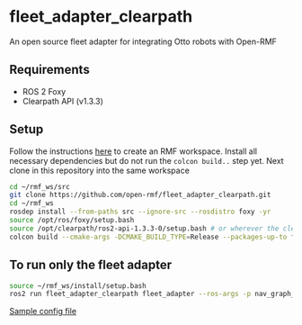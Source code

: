 # fleet_adapter_clearpath
An open source fleet adapter for integrating Otto robots with Open-RMF


## Requirements
* ROS 2 Foxy
* Clearpath API (v1.3.3)

## Setup
Follow the instructions [here](https://github.com/open-rmf/rmf#building-from-sources) to create an RMF workspace.
Install all necessary dependencies but do not run the `colcon build..` step yet.
Next clone in this repository into the same workspace
```bash
cd ~/rmf_ws/src
git clone https://github.com/open-rmf/fleet_adapter_clearpath.git
cd ~/rmf_ws
rosdep install --from-paths src --ignore-src --rosdistro foxy -yr
source /opt/ros/foxy/setup.bash
source /opt/clearpath/ros2-api-1.3.3-0/setup.bash # or wherever the clearpath api is located
colcon build --cmake-args -DCMAKE_BUILD_TYPE=Release --packages-up-to fleet_adapter_clearpath

```

## To run only the fleet adapter
```bash
source ~/rmf_ws/install/setup.bash
ros2 run fleet_adapter_clearpath fleet_adapter --ros-args -p nav_graph_file:=NAV_PATH -p config_file:=CONFIG_PATH
```

[Sample config file](config.yaml)
